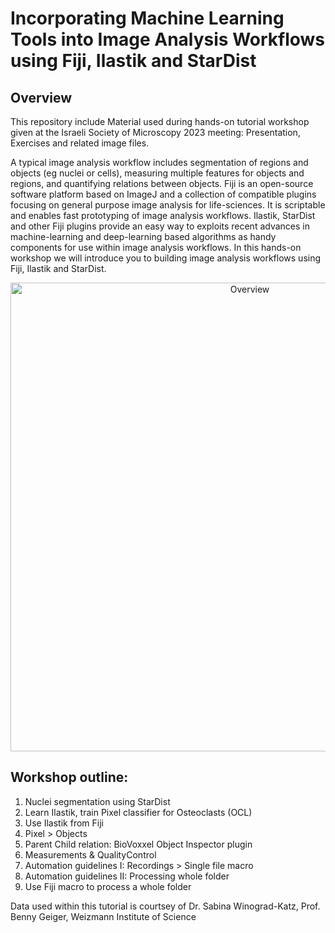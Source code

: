 # Incorporating Machine Learning Tools into Image Analysis Workflows using Fiji, Ilastik and StarDist  

## Overview

This repository include Material used during hands-on tutorial workshop given at the Israeli Society of Microscopy 2023 meeting: Presentation, Exercises and related image files. 

A typical image analysis workflow includes segmentation of regions and objects (eg nuclei or cells), measuring multiple features for objects and regions, and quantifying relations between objects. Fiji is an open-source software platform based on ImageJ and a collection of compatible plugins focusing on general purpose image analysis for life-sciences. It is scriptable and enables fast prototyping of image analysis workflows. Ilastik, StarDist and other Fiji plugins provide an easy way to exploits recent advances in machine-learning and deep-learning based algorithms as handy components for use within image analysis workflows. 
In this hands-on workshop we will introduce you to building image analysis workflows using Fiji, Ilastik and StarDist. 

<p align="center">
<img src="https://github.com/WIS-MICC-CellObservatory/Fiji-Ilastik-Stardist-Tutorial-OsteoWorkflow/blob/main/WorkshopOverview.png" width="750" title="Overview">
	</p>

## Workshop outline:  

1. Nuclei segmentation using StarDist
2. Learn Ilastik, train Pixel classifier for Osteoclasts (OCL)
3. Use Ilastik from Fiji
4. Pixel > Objects  
5. Parent Child relation: BioVoxxel Object Inspector plugin
6. Measurements & QualityControl
7. Automation guidelines I:  Recordings > Single file macro
8. Automation guidelines II: Processing whole folder
9. Use Fiji macro to process a whole folder

Data used within this tutorial is courtsey of Dr. Sabina Winograd-Katz, Prof. Benny Geiger, Weizmann Institute of Science

 
  
